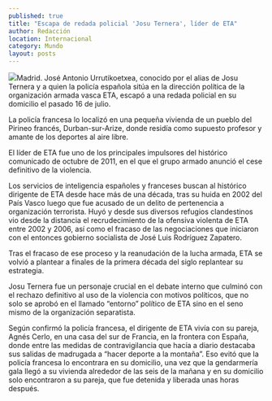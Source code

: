 ```yaml
---
published: true
title: "Escapa de redada policial 'Josu Ternera', líder de ETA"
author: Redacción
location: Internacional
category: Mundo
layout: posts
---
```




![](http://i.imgur.com/5dqd8Pnm.jpg)Madrid. José Antonio Urrutikoetxea, conocido por el alias de Josu Ternera y a quien la policía española sitúa en la dirección política de la organización armada vasca ETA, escapó a una redada policial en su domicilio el pasado 16 de julio.

La policía francesa lo localizó en una pequeña vivienda de un pueblo del Pirineo francés, Durban-sur-Arize, donde residía como supuesto profesor y amante de los deportes al aire libre.

El líder de ETA fue uno de los principales impulsores del histórico comunicado de octubre de 2011, en el que el grupo armado anunció el cese definitivo de la violencia.

Los servicios de inteligencia españoles y franceses buscan al histórico dirigente de ETA desde hace más de una década, tras su huida en 2002 del País Vasco luego que fue acusado de un delito de pertenencia a organización terrorista. Huyó y desde sus diversos refugios clandestinos vio desde la distancia el recrudecimiento de la ofensiva violenta de ETA entre 2002 y 2006, así como el fracaso de las negociaciones que iniciaron con el entonces gobierno socialista de José Luis Rodríguez Zapatero.

Tras el fracaso de ese proceso y la reanudación de la lucha armada, ETA se volvió a plantear a finales de la primera década del siglo replantear su estrategia.

Josu Ternera fue un personaje crucial en el debate interno que culminó con el rechazo definitivo al uso de la violencia con motivos políticos, que no solo se aprobó en el llamado “entorno” político de ETA sino en el seno mismo de la organización separatista.

Según confirmó la policía francesa, el dirigente de ETA vivía con su pareja, Agnés Cerlo, en una casa del sur de Francia, en la frontera con España, donde entre las medidas de contravigilancia que hacía a diario destacaba sus salidas de madrugada a “hacer deporte a la montaña”. Eso evitó que la policía francesa lo encontrara en su domicilio, una vez que la gendarmería gala llegó a su vivienda alrededor de las seis de la mañana y en su domicilio solo encontraron a su pareja, que fue detenida y liberada unas horas después.
